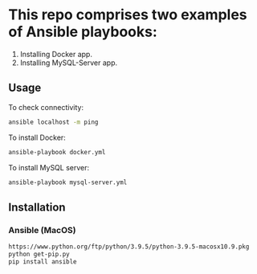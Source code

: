 # This repo comprises two examples of Ansible playbooks:
1. Installing Docker app.
2. Installing MySQL-Server app.

## Usage
To check connectivity:
```bash
ansible localhost -m ping
```
To install Docker:
```bash
ansible-playbook docker.yml
```
To install MySQL server:
```bash
ansible-playbook mysql-server.yml
```

## Installation
### Ansible (MacOS)
```bash
https://www.python.org/ftp/python/3.9.5/python-3.9.5-macosx10.9.pkg
python get-pip.py
pip install ansible
```
